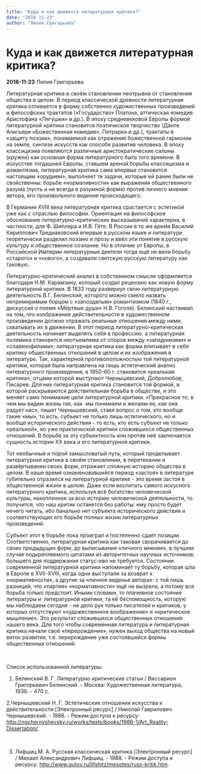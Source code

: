```yaml
---
title: "Куда и как движется литературная критика?"
date: "2018-11-23"
author: "Лилия Григорьева"
---
```


# Куда и как движется литературная критика?

**2018-11-23** Лилия Григорьева

Литературная критика в своём становлении неотрывна от становления общества в целом. В период классической древности литературная критика отливается в форму собственно художественных произведений и философских трактатов («Государство» Платона, аттическая комедия Аристофана «Лягушки» и др.). В эпоху средневековой Европы формой литературной критики становится поэтическое творчество (Данте Алигьери «Божественная комедия», Петрарка и др.), трактаты в «защиту поэзии», понимаемой как отражение божественной гармонии на земле, синтезе искусств как способе развития человека. В эпоху классицизма появляются различные аристократические салоны (кружки) как основная форма литературного быта того времени. В искусстве тогдашней Европы, ставшем ареной борьбы классицизма и романтизма, литературная критика сама впервые становится настоящим «орудием», выполняет те задачи, которые ей ранее были не свойственны: борьбе «нормативности» как выражения общественного разума (пусть и не всегда в разумной форме) против личного мнения автора, его произвольного видения происходящего.

В Германии XVIII века литературная критика срастается с эстетикой уже как с отраслью философии. Ориентация на философское обоснование литературно-критических высказываний характерна, в частности, для Ф. Шиллера и И.В. Гёте. В России в то же время Василий Кириллович Тредиаковский впервые в русском языке и литературе теоретически разделил поэзию и прозу и ввёл эти понятия в русскую культуру и общественное сознание. Но в отличие от Европы, в Российской Империи литературные деятели тогда ещё не вели борьбу «старого» и «нового», а создавали светскую русскую литературу как таковую.

Литературно-критический анализ в собственном смысле оформляется благодаря Н.М. Карамзину, который создал рецензию как новую форму литературной критики. В 1833 году развернул свою литературную деятельность В.Г. Белинский, которого можно смело назвать непримиримым борцом с «запоздалым» романтизмом (1840 г., дискуссия о поеме «Мёртвые души» Н.В. Гоголя). Белинский настаивал на том, что изображение действительности в художественном произведении должно отражать реальные отношения между ними, схватывать их в движении. В этот период литературно-критическая деятельность начинает выделять себя в профессию, а литературная полемика становится неотъемлема от споров между «западниками» и «славянофилами»; литературная критика как форма впитывает в себя критику общественных отношений в целом и их изображения в литературе. Так, характерной противоположностью той литературной критики, которая была направлена на лишь эстетический анализ литературного произведения, в 1850-60 г. становится «реальная критика», отцами которой выступают Чернышевский, Добролюбов, Писарев. Для них литературная критика становится той формой, в которой раскрываются действительная борьба в обществе, и это меняет само понимание цели литературной критики. «Прекрасное то, в чем мы видим жизнь так, как  мы понимаем и желаем ее, как она радует нас», пишет Чернышевский, ставя вопрос о том, кто вообще такие «мы», то есть, субъект не только лишь эстетического, но и вообще исторического действия - то есть, кто есть субъект не только «реальной», но уже практической критики сложившихся общественных отношений. В борьбе за эту субъектность или против неё заключается сущность истории ХХ века и его литературной критики.

Тот необычный и порой замысловатый путь, который проделывает литературная критика в своём становлении, в перетекании и развёртывании своих форм, отражает сложную историю общества в целом. В наше время ознаменовавшийся период «застоя» в литературе губительно отразился на литературной критике - это время застоя в общественной жизни в целом. Даже если воспитать самого искусного литературного критика, используя всё богатство человеческой культуры, накопленное за всю историю человеческой деятельности, то получится, что наш критик останется без работы: ему просто будет нечего читать, ибо банально нет субъекта исторического действия и соответствующих его борьбе полных жизни литературных произведений.

Субъект этот в борьбе пока проиграл и постепенно сдаёт позиции. Соответственно, литературная критика как таковая сворачивается до своих предыдущих форм, до выписывания «личного мнения», в лучшем случае подкрепляемого цитатами из авторитетных научных источников: большего для поддержания статус-кво не требуется. Состояние современной литературной критики напоминает ту борьбу, которая шла в Европе в ХVII-ХVIII, когда одни выступали за возврат к «нормативности», а другие за «личное виденье автора»: с той лишь разницей, что «партия» «нормативности» ещё не вызрела, а потому вся борьба только предстоит. Иными словами, то плачевное состояние литературы и  литературной критики, та её беспомощность, которую мы наблюдаем сегодня - не дело рук только писателей и критиков, у которых отсутствуют «художественное воображение» и «критическое мышление». Это результат сложившихся общественных отношений нашего века. Для того чтобы современная литература и литературная критика начали своё «перерождение», нужен выход общества на новый виток развития, т.е. перерождение уже состоявшейся формы общественных отношений.

 

Список использованной литературы:

1. Белинский В. Г. Литературно критические статьи / Виссарион Григорьевич Белинский. - Москва: Художественная литература, 1936. - 470 с.

2.Чернышевский Н. Г. Эстетические отношения искусства к действительности [Электронный ресурс] / Николай Гаврилович Чернышевский. - 1986. - Режим доступа к ресурсу: http://ngchernyshevsky.ru/works/texts/books/1986-1/Art_Reality-Dissertation/.

 

3. Лифшиц М. А. Русская классическая критика [Электронный ресурс] / Михаил Александрович Лифшиц. - 1988. - Режим доступа к ресурсу: http://www.gutov.ru/lifshitz/mesotes/russ-kritik.htm.